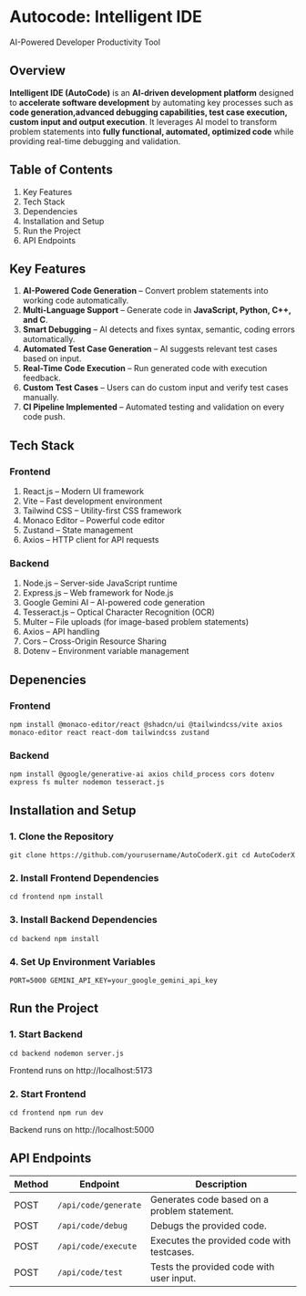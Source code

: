 # Autocode: Intelligent IDE  
AI-Powered Developer Productivity Tool

## Overview

**Intelligent IDE (AutoCode)** is an **AI-driven development platform** designed to **accelerate software development** by automating key processes such as **code generation,advanced debugging capabilities, test case execution, custom input and output execution**. It leverages AI model to transform problem statements into **fully functional, automated, optimized code** while providing real-time debugging and validation.


## Table of Contents
1. Key Features
2. Tech Stack
3. Dependencies
4. Installation and Setup
5. Run the Project
6. API Endpoints

   
## Key Features

1. **AI-Powered Code Generation** – Convert problem statements into working code automatically.  
2. **Multi-Language Support** – Generate code in **JavaScript, Python, C++, and C**.  
3. **Smart Debugging** – AI detects and fixes syntax, semantic, coding errors automatically.  
4. **Automated Test Case Generation** – AI suggests relevant test cases based on input.  
5. **Real-Time Code Execution** – Run generated code with execution feedback.  
6. **Custom Test Cases** – Users can do custom input and verify test cases manually.  
7. **CI Pipeline Implemented** – Automated testing and validation on every code push.  

## Tech Stack 

### Frontend
1. React.js – Modern UI framework
2. Vite – Fast development environment
3. Tailwind CSS – Utility-first CSS framework
4. Monaco Editor – Powerful code editor
5. Zustand – State management
6. Axios – HTTP client for API requests

### Backend
1. Node.js – Server-side JavaScript runtime
2. Express.js – Web framework for Node.js
3. Google Gemini AI – AI-powered code generation
4. Tesseract.js – Optical Character Recognition (OCR)
5. Multer – File uploads (for image-based problem statements)
6. Axios – API handling
7. Cors – Cross-Origin Resource Sharing
8. Dotenv – Environment variable management

## Depenencies

### Frontend

`npm install @monaco-editor/react @shadcn/ui @tailwindcss/vite axios monaco-editor react react-dom tailwindcss zustand`

### Backend
`npm install @google/generative-ai axios child_process cors dotenv express fs multer nodemon tesseract.js`

## Installation and Setup

### 1. Clone the Repository

`git clone https://github.com/yourusername/AutoCoderX.git
cd AutoCoderX
`
### 2. Install Frontend Dependencies
`cd frontend
npm install
`
### 3. Install Backend Dependencies
`cd backend
npm install
`

### 4. Set Up Environment Variables
`PORT=5000
GEMINI_API_KEY=your_google_gemini_api_key
`

## Run the Project

### 1. Start Backend
`cd backend
nodemon server.js
`

Frontend runs on http://localhost:5173

### 2. Start Frontend
`cd frontend
npm run dev
`

Backend runs on http://localhost:5000


## API Endpoints

| Method | Endpoint           | Description                                      |
|--------|-------------------|--------------------------------------------------|
| POST   | `/api/code/generate`  | Generates code based on a problem statement.    |
| POST   | `/api/code/debug`     | Debugs the provided code.                      |
| POST   | `/api/code/execute`   | Executes the provided code with testcases.  |
| POST   | `/api/code/test`      | Tests the provided code with user input.    |
